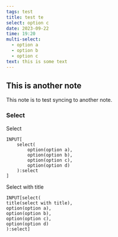 ```yaml
---
tags: test
title: test te
select: option c
date: 2023-09-22
time: 19:20
multi-select:
  - option a
  - option b
  - option c
text: this is some text
---
```


## This is another note
This note is to test syncing to another note.

### Select
Select
```meta-bind
INPUT[
	select(
		option(option a),
		option(option b),
		option(option c),
		option(option d)
	):select
]
```

Select with title
```meta-bind
INPUT[select(
title(select with title),
option(option a),
option(option b),
option(option c),
option(option d)
):select]
```


